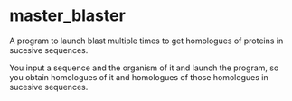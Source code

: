 # master_blaster
A program to launch blast multiple times to get homologues of proteins in sucesive sequences. 

You input a sequence and the organism of it and launch the program, so you obtain homologues of it and homologues of those homologues in sucesive sequences.
